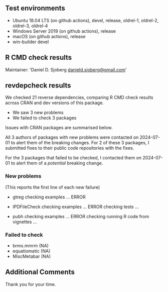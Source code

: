 ## Test environments
* Ubuntu 18.04 LTS (on github actions), devel, release, oldrel-1, oldrel-2, oldrel-3, oldrel-4
* Windows Server 2019 (on github actions), release
* macOS (on github actions), release
* win-builder devel

## R CMD check results
Maintainer: 'Daniel D. Sjoberg <danield.sjoberg@gmail.com>'

## revdepcheck results

We checked 21 reverse dependencies, comparing R CMD check results across CRAN and dev versions of this package.

 * We saw 3 new problems
 * We failed to check 3 packages

Issues with CRAN packages are summarised below.

All 3 authors of packages with new problems were contacted on 2024-07-01 to alert them of the breaking changes.
For 2 of these 3 packages, I submitted fixes to their public code repositories with the fixes.

For the 3 packages that failed to be checked, I contacted them on 2024-07-01 to alert them of a _potential_ breaking change.

### New problems
(This reports the first line of each new failure)

* gtreg
  checking examples ... ERROR

* IPDFileCheck
  checking examples ... ERROR
  checking tests ...

* pubh
  checking examples ... ERROR
  checking running R code from vignettes ...

### Failed to check

* brms.mmrm    (NA)
* equatiomatic (NA)
* MiscMetabar  (NA)

## Additional Comments

Thank you for your time.
